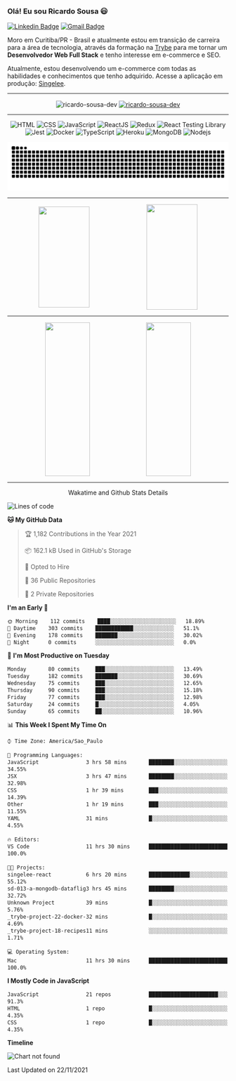 ### Olá! Eu sou Ricardo Sousa :smiley:

[![Linkedin Badge](https://img.shields.io/badge/-LinkedIn-0077B5?style=flat-square&logo=Linkedin&logoColor=white&link=https://www.linkedin.com/in/rwmsousa/)](https://www.linkedin.com/in/rwmsousa/) [![Gmail Badge](https://img.shields.io/badge/-Gmail-D14836?style=flat-square&logo=Gmail&logoColor=white&link=mailto:rwmsousa@gmail.com)](mailto:rwmsousa@gmail.com) &nbsp;

Moro em Curitiba/PR - Brasil e atualmente estou em transição de carreira para a área de tecnologia, através da formação na [Trybe](https://www.betrybe.com/) para me tornar um **Desenvolvedor Web Full Stack** e tenho interesse em e-commerce e SEO. 

Atualmente, estou desenvolvendo um e-commerce com todas as habilidades e conhecimentos que tenho adquirido. Acesse a aplicação em produção: <a href="https://www.singelee.com.br">Singelee</a>.


* * *


<div align="center" margin-bottom="40px" width="100%>
  <a href="https://github.com/ricardo-sousa-dev">
  <img align="center" height="160em" width="48%" margin="3px" src="https://github-readme-stats.vercel.app/api?username=ricardo-sousa-dev&show_icons=tru&theme=dracula&include_all_commits=true&count_private=true" alt="ricardo-sousa-dev" />
</a>
<a href="https://github.com/ricardo-sousa-dev">
  <img align="center" height="160em" width="48%" margin="3px" src="https://github-readme-stats.vercel.app/api/top-langs/?username=ricardo-sousa-dev&layout=compact&langs_count=20&theme=dracula" alt="ricardo-sousa-dev" />
</a>


* * *

 <div align="center" margin-bottom="40px" width="100%>                                                                                       
<img alt="Git" src="https://img.shields.io/badge/-Git-F05032?style=flat-square&logo=git&logoColor=white" />
<img alt="HTML" src="https://img.shields.io/badge/-HTML-E34F26?style=flat-square&logo=html5&logoColor=white" />
<img alt="CSS" src="https://img.shields.io/badge/-CSS-1572B6?style=flat-square&logo=css3&logoColor=white" />
<img alt="JavaScript" src="https://img.shields.io/badge/-JavaScript-yellow?style=flat-square&logo=JavaScript&logoColor=white" />
<img alt="ReactJS" src="https://img.shields.io/badge/-React-61DAFB?style=flat-square&logo=React&logoColor=black" />
<img alt="Redux" src="https://img.shields.io/badge/-Redux-764ABC?style=flat-square&logo=Redux&logoColor=white" />
<img alt="React Testing Library" src="https://img.shields.io/badge/-RTL-61DAFB?style=flat-square&logo=react&logoColor=black" />
  <img alt="Jest" src="https://img.shields.io/badge/-Jest-C21325?style=flat-square&logo=jest&logoColor=white" />
<img alt="Docker" src="https://img.shields.io/badge/-Docker-46a2f1?style=flat-square&logo=docker&logoColor=white" />
<img alt="TypeScript" src="https://img.shields.io/badge/-TypeScript-007ACC?style=flat-square&logo=typescript&logoColor=white" />
<img alt="Heroku" src="https://img.shields.io/badge/-Heroku-430098?style=flat-square&logo=heroku&logoColor=white" />
<img alt="MongoDB" src="https://img.shields.io/badge/-MongoDB-13aa52?style=flat-square&logo=mongodb&logoColor=white" />
<img alt="Nodejs" src="https://img.shields.io/badge/-Nodejs-43853d?style=flat-square&logo=Node.js&logoColor=white" />
</div>

![Snake animation](https://github.com/ricardo-sousa-dev/ricardo-sousa-dev/blob/output/github-contribution-grid-snake.svg)
                                                                                                                                  

* * *



<img align="center" height="230em" width="48%" margin="3px" src="https://github-profile-trophy.vercel.app/?username=ricardo-sousa-dev&row=2&column=3&theme=gruvbox"/>


<img align="center" height="240em" width="48%" margin="3px" src="https://github-readme-streak-stats.herokuapp.com/?user=ricardo-sousa-dev&theme=dark"/>



* * *

                                                
<img align="center" height="350em" width="45%" margin="6px" src="https://wakatime.com/share/@ricardosousa/e673d767-3034-4805-b42d-fb10043057cb.svg" />
<img align="center" height="350em" width="45%" margin="6px" src="https://wakatime.com/share/@ricardosousa/4368570b-cd87-4a95-9cd9-b83f7f1fbea0.svg" />


* * *



 <summary>Wakatime and Github Stats Details</summary>
 
 <div align="left" margin-bottom="40px" width="100%>   
  
<!--START_SECTION:waka-->
![Profile Views](http://img.shields.io/badge/Profile%20Views-0-blue)

![Lines of code](https://img.shields.io/badge/From%20Hello%20World%20I%27ve%20Written-1.1%20million%20lines%20of%20code-blue)

**🐱 My GitHub Data** 

> 🏆 1,182 Contributions in the Year 2021
 > 
> 📦 162.1 kB Used in GitHub's Storage 
 > 
> 💼 Opted to Hire
 > 
> 📜 36 Public Repositories 
 > 
> 🔑 2 Private Repositories  
 > 
**I'm an Early 🐤** 

```text
🌞 Morning    112 commits    ████░░░░░░░░░░░░░░░░░░░░░   18.89% 
🌆 Daytime    303 commits    ████████████░░░░░░░░░░░░░   51.1% 
🌃 Evening    178 commits    ███████░░░░░░░░░░░░░░░░░░   30.02% 
🌙 Night      0 commits      ░░░░░░░░░░░░░░░░░░░░░░░░░   0.0%

```
📅 **I'm Most Productive on Tuesday** 

```text
Monday       80 commits     ███░░░░░░░░░░░░░░░░░░░░░░   13.49% 
Tuesday      182 commits    ███████░░░░░░░░░░░░░░░░░░   30.69% 
Wednesday    75 commits     ███░░░░░░░░░░░░░░░░░░░░░░   12.65% 
Thursday     90 commits     ███░░░░░░░░░░░░░░░░░░░░░░   15.18% 
Friday       77 commits     ███░░░░░░░░░░░░░░░░░░░░░░   12.98% 
Saturday     24 commits     █░░░░░░░░░░░░░░░░░░░░░░░░   4.05% 
Sunday       65 commits     ██░░░░░░░░░░░░░░░░░░░░░░░   10.96%

```


📊 **This Week I Spent My Time On** 

```text
⌚︎ Time Zone: America/Sao_Paulo

💬 Programming Languages: 
JavaScript               3 hrs 58 mins       ████████░░░░░░░░░░░░░░░░░   34.55% 
JSX                      3 hrs 47 mins       ████████░░░░░░░░░░░░░░░░░   32.98% 
CSS                      1 hr 39 mins        ███░░░░░░░░░░░░░░░░░░░░░░   14.39% 
Other                    1 hr 19 mins        ███░░░░░░░░░░░░░░░░░░░░░░   11.55% 
YAML                     31 mins             █░░░░░░░░░░░░░░░░░░░░░░░░   4.55%

🔥 Editors: 
VS Code                  11 hrs 30 mins      █████████████████████████   100.0%

🐱‍💻 Projects: 
singelee-react           6 hrs 20 mins       █████████████░░░░░░░░░░░░   55.12% 
sd-013-a-mongodb-dataflig3 hrs 45 mins       ████████░░░░░░░░░░░░░░░░░   32.72% 
Unknown Project          39 mins             █░░░░░░░░░░░░░░░░░░░░░░░░   5.76% 
_trybe-project-22-docker-32 mins             █░░░░░░░░░░░░░░░░░░░░░░░░   4.69% 
_trybe-project-18-recipes11 mins             ░░░░░░░░░░░░░░░░░░░░░░░░░   1.71%

💻 Operating System: 
Mac                      11 hrs 30 mins      █████████████████████████   100.0%

```

**I Mostly Code in JavaScript** 

```text
JavaScript               21 repos            ██████████████████████░░░   91.3% 
HTML                     1 repo              █░░░░░░░░░░░░░░░░░░░░░░░░   4.35% 
CSS                      1 repo              █░░░░░░░░░░░░░░░░░░░░░░░░   4.35%

```


**Timeline**

![Chart not found](https://raw.githubusercontent.com/ricardo-sousa-dev/ricardo-sousa-dev/master/charts/bar_graph.png) 


 Last Updated on 22/11/2021
<!--END_SECTION:waka-->
              
  </div>



                                                                                                                                                      
</div>
